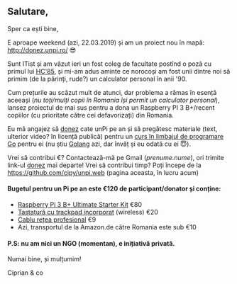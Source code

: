 ## Salutare,

Sper ca ești bine,

E aproape weekend (azi, 22.03.2019) și am un proiect nou în mapă: http://donez.unpi.ro/ 😎

Sunt ITist și am văzut ieri un fost coleg de facultate postînd o poză cu primul lui [HC'85](https://duckduckgo.com/?q=hc+85+calculator+romanesc&iax=images&ia=images&iaf=type%3Aphoto-photo), și mi-am adus aminte ce norocoși am fost unii dintre noi să primim (de la părinți, rude?) un calculator personal în anii '90.

Cum prețurile au scăzut mult de atunci, dar problema a rămas în esență aceeași (_nu toți/mulți copii în Romania își permit un calculator personal_), lansez proiectul de mai sus pentru a dona un Raspberry PI 3 B+/recent copiilor (cu prioritate către cei defavorizați) din Romania.

Eu mă angajez să [donez](http://donez.unpi.ro/) cate unPi pe an și să pregătesc materiale (text, ulterior video? în licență publică) pentru un [curs în limbajul de programare Go](http://go.unpi.ro/) pentru ei (nu știu [Golang](https://go-tour-ro.appspot.com/) azi, dar învăț și eu odată cu ei 😇).

Vrei să contribui €? Contactează-mă pe Gmail (_prenume.nume_), ori trimite link-ul [donez](http://donez.unpi.ro/) mai departe!
Vrei să contribui timp? Poți începe de la https://github.com/cipy/unpi.web (pagina aceasta, în lucru acum)

#### Bugetul pentru un Pi pe an este €120 de participant/donator și conține:

- [Raspberry Pi 3 B+ Ultimate Starter Kit](https://www.amazon.de/gp/product/B07DDCRFP6/) €80 
- [Tastatură cu trackpad incorporat](https://www.amazon.de/gp/product/B07HG5Q851/) (wireless) €20 
- [Cablu rețea profesional](https://www.amazon.de/gp/product/B00QV1F160/) €9 
- Azi, transportul de la Amazon.de către Romania este sub €10


#### P.S: nu am nici un NGO (momentan), e inițiativă privată.


Numai bine, și mulțumim!

Ciprian & co
